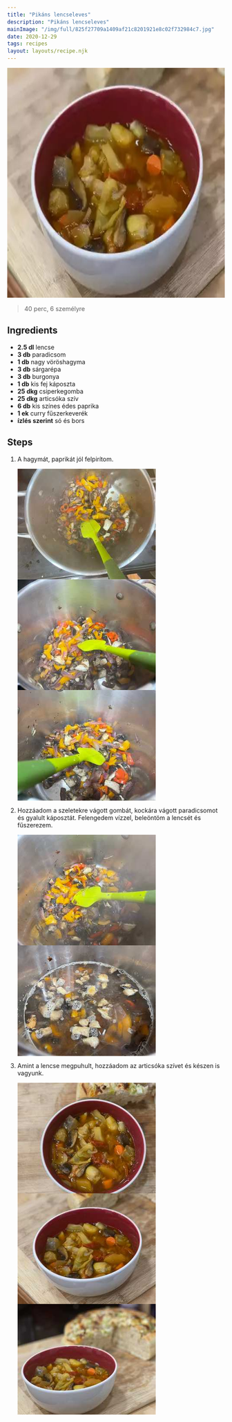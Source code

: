 ```yaml
---
title: "Pikáns lencseleves"
description: "Pikáns lencseleves"
mainImage: "/img/full/825f27709a1409af21c8201921e8c02f732984c7.jpg"
date: 2020-12-29
tags: recipes
layout: layouts/recipe.njk
---
```

                            
<p align="center"><a href="https://cookpad.com/hu/receptek/14175358-pikans-lencseleves" rel="Recipe source page"><img width="751" height="532" src="/img/full/825f27709a1409af21c8201921e8c02f732984c7.jpg"/></a></p>

> 40 perc, 6 személyre 

## Ingredients
* **2.5 dl** lencse
* **3 db** paradicsom
* **1 db** nagy vöröshagyma
* **3 db** sárgarépa
* **3 db** burgonya
* **1 db** kis fej káposzta
* **25 dkg** csiperkegomba
* **25 dkg** articsóka szív
* **6 db** kis színes édes paprika
* **1 ek** curry fűszerkeverék
* **ízlés szerint** só és bors

## Steps

1. A hagymát, paprikát jól felpirítom.
 
    <p><img width="320" height="256" align="left" src="/img/full/c3453059f4b6060b490602dd8abe9a2104baab29.jpg"/></p><p><img width="320" height="256" align="left" src="/img/full/9df0ef018fde36198fb7142864f924427f346e41.jpg"/></p><p><img width="320" height="256" align="left" src="/img/full/37468b6284dc409b5702a7b0dcce2d4d9479dfec.jpg"/></p><div style="clear: both"/>

2. Hozzáadom a szeletekre vágott gombát, kockára vágott paradicsomot és gyalult káposztát. Felengedem vízzel, beleöntöm a lencsét és fűszerezem.
 
    <p><img width="320" height="256" align="left" src="/img/full/2627b4a807d17d5314551cdbe5961c302b2011d1.jpg"/></p><p><img width="320" height="256" align="left" src="/img/full/e33869e0fb0608b72d965264298dfadb50bb7eb6.jpg"/></p><div style="clear: both"/>

3. Amint a lencse megpuhult, hozzáadom az articsóka szívet és készen is vagyunk.
 
    <p><img width="320" height="256" align="left" src="/img/full/c19c2dc75982ef79d2f6d2bc99234873b8e03899.jpg"/></p><p><img width="320" height="256" align="left" src="/img/full/a3be6e38e0a7003fbbaef2d1355975032011e024.jpg"/></p><p><img width="320" height="256" align="left" src="/img/full/0b7c45729639691df4a18d34ceda996e749c8171.jpg"/></p><div style="clear: both"/>

